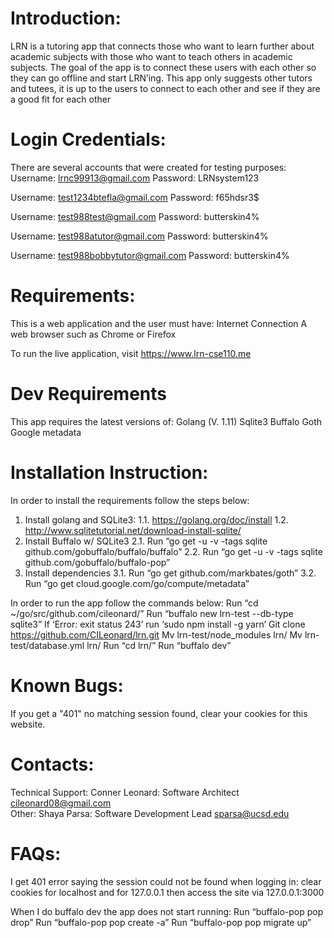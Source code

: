 # Introduction: 
LRN is a tutoring app that connects those who want to learn further about academic subjects with those who want to teach others in academic subjects. 
The goal of the app is to connect these users with each other so they can go offline and start LRN’ing. 
This app only suggests other tutors and tutees, it is up to the users to connect to each other and see if they are a good fit for each other

# Login Credentials: 
There are several accounts that were created for testing purposes:
Username:  lrnc99913@gmail.com 
Password: LRNsystem123

Username: test1234btefla@gmail.com 
Password: f65hdsr3$

Username: test988test@gmail.com
Password: butterskin4%

Username: test988atutor@gmail.com 
Password: butterskin4%

Username: test988bobbytutor@gmail.com
Password: butterskin4%

# Requirements: 
This is a web application and the user must have:
Internet Connection
A web browser such as Chrome or Firefox

To run the live application, visit
https://www.lrn-cse110.me

# Dev Requirements
This app requires the latest versions of:
Golang (V. 1.11)
Sqlite3
Buffalo
Goth
Google metadata

# Installation Instruction: 
In order to install the requirements follow the steps below:
1. Install golang and SQLite3:
    1.1. https://golang.org/doc/install
    1.2. http://www.sqlitetutorial.net/download-install-sqlite/ 
2. Install Buffalo w/ SQLite3
    2.1. Run “go get -u -v -tags sqlite github.com/gobuffalo/buffalo/buffalo”
    2.2. Run “go get -u -v -tags sqlite github.com/gobuffalo/buffalo-pop”
3. Install dependencies
    3.1. Run “go get github.com/markbates/goth”
    3.2. Run “go get cloud.google.com/go/compute/metadata”


In order to run the app follow the commands below:
Run “cd ~/go/src/github.com/cileonard/”
Run “buffalo new lrn-test --db-type sqlite3”
If ‘Error: exit status 243’ run ‘sudo npm install -g yarn’
Git clone https://github.com/CILeonard/lrn.git
Mv lrn-test/node_modules lrn/
Mv lrn-test/database.yml lrn/
Run “cd lrn/”
Run “buffalo dev”


# Known Bugs:
If you get a "401" no matching session found, clear your cookies for this website. 


# Contacts:

Technical Support: 
Conner Leonard: Software Architect    cileonard08@gmail.com     
Other: 
Shaya Parsa:  Software Development Lead     sparsa@ucsd.edu

# FAQs:

I get 401 error saying the session could not be found when logging in:
clear cookies for localhost and for 127.0.0.1
then access the site via 127.0.0.1:3000

When I do buffalo dev the app does not start running:
Run “buffalo-pop pop drop”
Run “buffalo-pop pop create -a”
Run “buffalo-pop pop migrate up”



